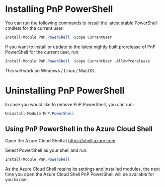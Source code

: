 # Installing PnP PowerShell

You can run the following commands to install the latest stable PowerShell cmdlets for the current user:

```powershell
Install-Module PnP.PowerShell -Scope CurrentUser
```

If you want to install or update to the latest nightly built prerelease of PnP PowerShell for the current user, run:

```powershell
Install-Module PnP.PowerShell -Scope CurrentUser -AllowPrerelease
```

This will work on Windows / Linux / MacOS.

# Uninstalling PnP PowerShell

In case you would like to remove PnP PowerShell, you can run:

```powershell
Uninstall-Module PnP.PowerShell
```

## Using PnP PowerShell in the Azure Cloud Shell

Open the Azure Cloud Shell at https://shell.azure.com

Select PowerShell as your shell and run:

```powershell
Install-Module PnP.PowerShell
```

As the Azure Cloud Shell retains its settings and installed modules, the next time you open the Azure Cloud Shell PnP PowerShell will be available for you to use.

